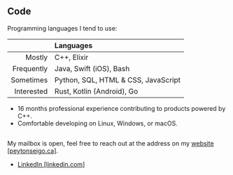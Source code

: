 ## Code

Programming languages I tend to use:

||Languages|
|-:|:-|
|Mostly|C++, Elixir|
|Frequently|Java, Swift (iOS), Bash
|Sometimes|Python, SQL, HTML & CSS, JavaScript|
|Interested|Rust, Kotlin (Android), Go|

- 16 months professional experience contributing to products powered by C++.
- Comfortable developing on Linux, Windows, or macOS.

##

My mailbox is open, feel free to reach out at the address on my [website \[peytonseigo.ca\]](http://peytonseigo.ca).

- [LinkedIn \[linkedin.com\]](https://linkedin.com/in/peytonseigo)
